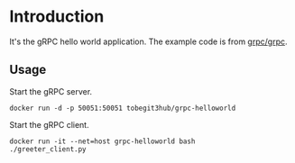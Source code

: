 # Introduction

It's the gRPC hello world application. The example code is from [grpc/grpc](https://github.com/grpc/grpc/tree/master/examples/python/helloworld).

## Usage

Start the gRPC server.

```
docker run -d -p 50051:50051 tobegit3hub/grpc-helloworld
```

Start the gRPC client.

```
docker run -it --net=host grpc-helloworld bash
./greeter_client.py
```

